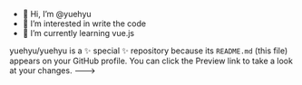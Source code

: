 - 👋 Hi, I’m @yuehyu
- 👀 I’m interested in write the code
- 🌱 I’m currently learning vue.js

yuehyu/yuehyu is a ✨ special ✨ repository because its `README.md` (this file) appears on your GitHub profile.
You can click the Preview link to take a look at your changes.
--->
